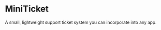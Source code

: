 MiniTicket
==========

A small, lightweight support ticket system you can incorporate into any app.
